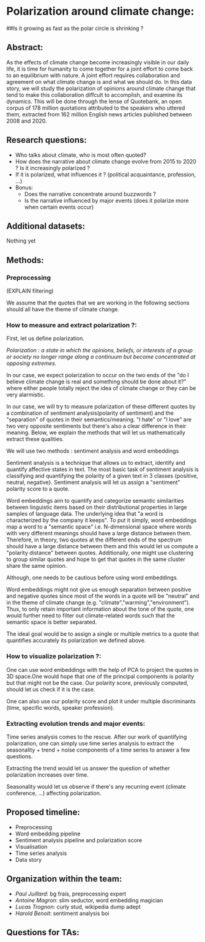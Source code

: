 # Polarization around climate change: 
##Is it growing as fast as the polar circle is shrinking ? 

## Abstract:
As the effects of climate change become increasingly visible in our daily life, it is time for humanity to come together for a joint effort to come back to an equilibrium with nature. A joint effort requires collaboration and agreement on what climate change is and what we should do. In this data story, we will study the polarization of opinions around climate change that tend to make this collaboration diffcult to accomplish, and examine its dynamics. This will be done through the lense of Quotebank, an open corpus of 178 million quotations
attributed to the speakers who uttered them, extracted from 162 million English news articles published between 2008 and 2020.



## Research questions:

- Who talks about climate, who is most often quoted?
- How does the narrative about climate change evolve from 2015 to 2020 ? Is it increasingly polarized ? 
- If it is polarized, what influences it ? (political acquaintance, profession, ...) 
- Bonus:
    - Does the narrative concentrate around buzzwords ?
    - Is the narrative influenced by major events (does it polarize more when certain events occur)

## Additional datasets:
Nothing yet

## Methods:

### Preprocessing

(EXPLAIN filtering)

We assume that the quotes that we are working in the following sections should all have the theme of climate change. 

### How to measure and extract polarization ?:

First, let us define polarization.

*Polarization : a state in which the opinions, beliefs, or interests of a group or society no longer range along a continuum but become concentrated at opposing extremes.*

In our case, we expect polarization to occur on the two ends of the "do I believe climate change is real and something should be done about it?" where either people totally reject the idea of climate change or they can be very alarmistic. 

In our case, we will try to measure polarization of these different quotes by a combination of sentiment analysis(polarity of sentiment) and the "separation" of quotes in their semantics/meaning. "I hate" or "I love" are two very opposite sentiments but there's also a clear difference in their meaning. Below, we explain the methods that will let us mathematically extract these qualities.


 We will use two methods : sentiment analysis and word embeddings

Sentiment analysis is a technique that allows us to extract, identify and quantify affective states in text. The most basic task of sentiment analysis is classifying and quantifying the polarity of a given text in 3 classes {positive, neutral, negative}. Sentiment analysis will let us assign a "sentiment" polarity score to a quote.

 Word embeddings aim to quantify and categorize semantic similarities between linguistic items based on their distributional properties in large samples of language data. The underlying idea that "a word is characterized by the company it keeps". To put it simply, word embeddings map a word to a "semantic space" i.e. N-dimensional space where words with very different meanings should have a large distance between them. Therefore, in theory, two quotes at the different ends of the spectrum should have a large distance between them and this would let us compute a "polarity distance" between quotes. Additionally, one might use clustering to group similar quotes and hope to get that quotes in the same cluster share the same opinion.

 Although, one needs to be cautious before using word embeddings.

Word embeddings might not give us enough separation between positive and negative quotes since most of the words in a quote will be "neutral" and in the theme of climate change (e.g. "climate","warming","environment"). Thus, to only retain important information about the tone of the quote, one would further need to filter out climate-related words such that the semantic space is better separated.


The ideal goal would be to assign a single or multiple metrics to a quote that quantifies accurately its polarization we defined above.

### How to visualize polarization ?:

One can use word embeddings with the help of PCA to project the quotes in 3D space.One would hope that one of the principal components is polarity but that might not be the case. Our polarity score, previously computed, should let us check if it is the case.

One can also use our polarity score and plot it under multiple discriminants (time, specific words, speaker profession).

### Extracting evolution trends and major events:

Time series analysis comes to the rescue. After our work of quantifying polarization, one can simply use time series analysis to extract the seasonality + trend + noise components of a time series to answer a few questions.

Extracting the trend would let us answer the question of whether polarization increases over time.

Seasonality would let us observe if there's any recurring event (climate conference, ...) affecting polarization.


## Proposed timeline:

- Preprocessing 
- Word embedding pipeline
- Sentiment analysis pipeline and polarization score
- Visualisation
- Time series analysis
- Data story

## Organization within the team:

- *Paul Juillard*: bg frais, preprocessing expert
- *Antoine Magron*: slim seductor, word embedding magician
- *Lucas Trognon*: curly stud, wikipedia dump adept
- *Harold Benoit*: sentiment analysis boi


## Questions for TAs:


